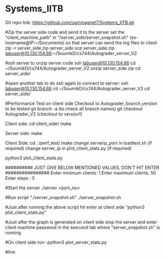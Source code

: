 # Systems_IITB
Git repo link:  https://github.com/sammagnet7/Systems_IITB.git


#Zip the server side code and send it to the server
set the "client_machine_path" in "/server_side/server_snapshot.sh" (ex- hostname@IP:~/Documents) so that server can send the log files to client
zip -r server_side.zip server_side
scp server_side.zip labuser@10.130.154.66:~/SoumikD/cs744/Autograder_server_V2

#ssh server to unzip server code 
ssh labuser@10.130.154.66
cd ~/SoumikD/cs744/Autograder_server_V2
unzip server_side.zip
cd server_side/

#open another tab to do ssh again to connect to server:
ssh labuser@10.130.154.66
cd ~/SoumikD/cs744/Autograder_server_V2
cd server_side/

#Performance Test on client side
Checkout to Autograder_branch_version to be tested
git branch -a	 		(to check all branch names)
git checkout Autograder_V2	(checkout to version1)

Client side: cd client_side/
	     make
	  
Server side: make

Client Side: 	cd ../perf_test/
	     	make
	     	change serverip_port in loadtest.sh 		(if required)
	     	change server_ip in plot_client_stats.py 	(if required)
	     		
python3 plot_client_stats.py

########## JUST GIVE BELOW MENTIONED VALUES, DON'T HIT ENTER ################
Enter minimum clients:  1
Enter maximum clients:  50
Enter steps	     :  5


#Start the server
./server <port_no>

#Run script "./server_snapshot.sh" 
./server_snapshot.sh

#Just after running the above script hit enter at client side "python3 plot_client_stats.py"

#Just after the graph is generated on client side stop the server and enter client machine password in the seecond tab where "server_snapshot.sh" is running 

#On client side run-
python3 plot_server_stats.py 


#line

